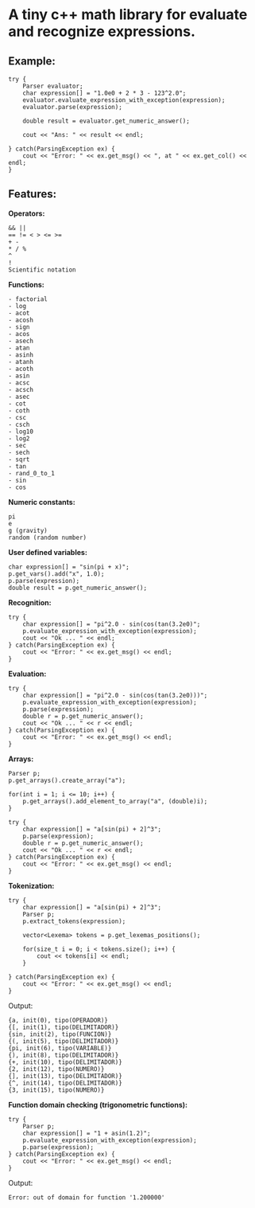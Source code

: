 A tiny c++ math library for evaluate and recognize expressions.
===============

Example:
--------------

    try {
        Parser evaluator;
        char expression[] = "1.0e0 + 2 * 3 - 123^2.0";
        evaluator.evaluate_expression_with_exception(expression);
        evaluator.parse(expression);

        double result = evaluator.get_numeric_answer();

        cout << "Ans: " << result << endl;

    } catch(ParsingException ex) {
        cout << "Error: " << ex.get_msg() << ", at " << ex.get_col() << endl;
    }


**Features:**
--------------

**Operators:**

    && ||
    == != < > <= >=
    + -
    * / %
    ^
    !
    Scientific notation

**Functions:**

    - factorial
    - log
    - acot
    - acosh
    - sign
    - acos
    - asech
    - atan
    - asinh
    - atanh
    - acoth
    - asin
    - acsc
    - acsch
    - asec
    - cot
    - coth
    - csc
    - csch
    - log10
    - log2
    - sec
    - sech
    - sqrt
    - tan
    - rand_0_to_1
    - sin
    - cos

**Numeric constants:**

    pi
    e
    g (gravity)
    random (random number)

**User defined variables:**

    char expression[] = "sin(pi + x)";        
    p.get_vars().add("x", 1.0);
    p.parse(expression);
    double result = p.get_numeric_answer();

**Recognition:**

    try {
        char expression[] = "pi^2.0 - sin(cos(tan(3.2e0)";
        p.evaluate_expression_with_exception(expression);
        cout << "Ok ... " << endl;
    } catch(ParsingException ex) {
        cout << "Error: " << ex.get_msg() << endl;
    }

**Evaluation:**

    try {
        char expression[] = "pi^2.0 - sin(cos(tan(3.2e0)))";
        p.evaluate_expression_with_exception(expression);
        p.parse(expression);
        double r = p.get_numeric_answer();
        cout << "Ok ... " << r << endl;
    } catch(ParsingException ex) {
        cout << "Error: " << ex.get_msg() << endl;
    }

**Arrays:**

    Parser p;
    p.get_arrays().create_array("a");
    
    for(int i = 1; i <= 10; i++) {
        p.get_arrays().add_element_to_array("a", (double)i);
    }

    try {
        char expression[] = "a[sin(pi) + 2]^3";
        p.parse(expression);
        double r = p.get_numeric_answer();
        cout << "Ok ... " << r << endl;
    } catch(ParsingException ex) {
        cout << "Error: " << ex.get_msg() << endl;
    }


**Tokenization:**

    try {
        char expression[] = "a[sin(pi) + 2]^3";
        Parser p;
        p.extract_tokens(expression);

        vector<Lexema> tokens = p.get_lexemas_positions();

        for(size_t i = 0; i < tokens.size(); i++) {
            cout << tokens[i] << endl;
        }

    } catch(ParsingException ex) {
        cout << "Error: " << ex.get_msg() << endl;
    }

Output:

    {a, init(0), tipo(OPERADOR)}
    {[, init(1), tipo(DELIMITADOR)}
    {sin, init(2), tipo(FUNCION)}
    {(, init(5), tipo(DELIMITADOR)}
    {pi, init(6), tipo(VARIABLE)}
    {), init(8), tipo(DELIMITADOR)}
    {+, init(10), tipo(DELIMITADOR)}
    {2, init(12), tipo(NUMERO)}
    {], init(13), tipo(DELIMITADOR)}
    {^, init(14), tipo(DELIMITADOR)}
    {3, init(15), tipo(NUMERO)}

**Function domain checking (trigonometric functions):**

    try {
        Parser p;
        char expression[] = "1 + asin(1.2)";
        p.evaluate_expression_with_exception(expression);
        p.parse(expression);
    } catch(ParsingException ex) {
        cout << "Error: " << ex.get_msg() << endl;
    }

Output:

    Error: out of domain for function '1.200000'
